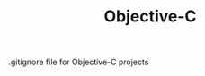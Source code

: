 ﻿---
title: Objective-C
kind: article
tags: [objective c, mac os, os x, ios]
---

.gitignore file for Objective-C projects
